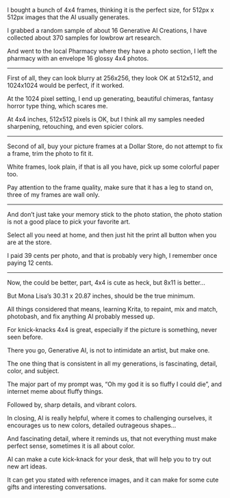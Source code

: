 I bought a bunch of 4x4 frames, thinking it is the perfect size,
for 512px x 512px images that the AI usually generates.

I grabbed a random sample of about 16 Generative AI Creations,
I have collected about 370 samples for lowbrow art research.

And went to the local Pharmacy where they have a photo section,
I left the pharmacy with an envelope 16 glossy 4x4 photos.

---

First of all, they can look blurry at 256x256,
they look OK at 512x512, and 1024x1024 would be perfect, if it worked.

At the 1024 pixel setting, I end up generating,
beautiful chimeras, fantasy horror type thing, which scares me.

At 4x4 inches, 512x512 pixels is OK,
but I think all my samples needed sharpening, retouching, and even spicier colors.

---

Second of all, buy your picture frames at a Dollar Store,
do not attempt to fix a frame, trim the photo to fit it.

White frames, look plain, if that is all you have,
pick up some colorful paper too.

Pay attention to the frame quality,
make sure that it has a leg to stand on, three of my frames are wall only.

---

And don’t just take your memory stick to the photo station,
the photo station is not a good place to pick your favorite art.

Select all you need at home,
and then just hit the print all button when you are at the store.

I paid 39 cents per photo,
and that is probably very high, I remember once paying 12 cents.

---

Now, the could be better, part,
4x4 is cute as heck, but 8x11 is better…

But Mona Lisa’s 30.31 x 20.87 inches,
should be the true minimum.

All things considered that means, learning Krita,
to repaint, mix and match, photobash, and fix anything AI probably messed up.

For knick-knacks 4x4 is great, especially if the picture is something,
never seen before.

There you go, Generative AI, is not to intimidate an artist,
but make one.

The one thing that is consistent in all my generations,
is fascinating, detail, color, and subject.

The major part of my prompt was,
“Oh my god it is so fluffy I could die”, and internet meme about fluffy things.

Followed by, sharp details,
and vibrant colors.

In closing, AI is really helpful, where it comes to challenging ourselves,
it encourages us to new colors, detailed outrageous shapes…

And fascinating detail, where it reminds us,
that not everything must make perfect sense, sometimes it is all about color.

AI can make a cute kick-knack for your desk,
that will help you to try out new art ideas.

It can get you stated with reference images,
and it can make for some cute gifts and interesting conversations.
